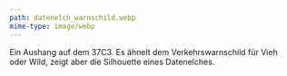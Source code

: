 ```yaml
---
path: datenelch_warnschild.webp
mime-type: image/webp
---
```


Ein Aushang auf dem 37C3. Es ähnelt dem Verkehrswarnschild für Vieh oder Wild, zeigt aber die Silhouette eines Datenelches.
